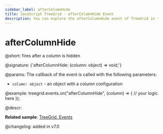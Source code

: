 ```yaml
---
sidebar_label: afterColumnHide
title: JavaScript TreeGrid - afterColumnHide Event 
description: You can explore the afterColumnHide event of TreeGrid in the documentation of the DHTMLX JavaScript UI library. Browse developer guides and API reference, try out code examples and live demos, and download a free 30-day evaluation version of DHTMLX Suite.
---
```


# afterColumnHide

@short: fires after a column is hidden

@signature: {'afterColumnHide: (column: object) => void;'}

@params:
The callback of the event is called with the following parameters:
- `column: object` - an object with a column configuration

@example:
treegrid.events.on("afterColumnHide", (column) => {
    // your logic here
});

@descr:

**Related sample**: [TreeGrid. Events](https://snippet.dhtmlx.com/sgwnxshe)

@changelog: added in v7.0